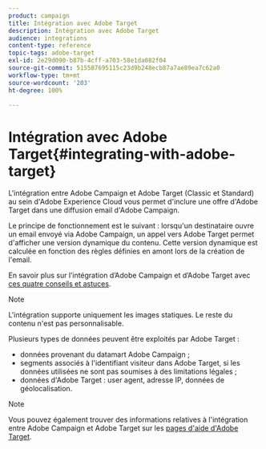 ```yaml
---
product: campaign
title: Intégration avec Adobe Target
description: Intégration avec Adobe Target
audience: integrations
content-type: reference
topic-tags: adobe-target
exl-id: 2e29d090-b87b-4cff-a703-58e1da082f04
source-git-commit: 515587695115c23d9b248ecb87a7ae89ea7c62a0
workflow-type: tm+mt
source-wordcount: '203'
ht-degree: 100%

---
```


# Intégration avec Adobe Target{#integrating-with-adobe-target}

L&#39;intégration entre Adobe Campaign et Adobe Target (Classic et Standard) au sein d&#39;Adobe Experience Cloud vous permet d&#39;inclure une offre d&#39;Adobe Target dans une diffusion email d&#39;Adobe Campaign.

Le principe de fonctionnement est le suivant : lorsqu&#39;un destinataire ouvre un email envoyé via Adobe Campaign, un appel vers Adobe Target permet d&#39;afficher une version dynamique du contenu. Cette version dynamique est calculée en fonction des règles définies en amont lors de la création de l&#39;email.

En savoir plus sur l’intégration d’Adobe Campaign et d’Adobe Target avec [ces quatre conseils et astuces](https://www.adobe.com/content/dam/www/us/en/marketing/campaign/pdfs/Adobe_Campaign_for_Target_Tips_and_Tricks.pdf).
>[!NOTE]
>
>L&#39;intégration supporte uniquement les images statiques. Le reste du contenu n&#39;est pas personnalisable.

Plusieurs types de données peuvent être exploités par Adobe Target :

* données provenant du datamart Adobe Campaign ;
* segments associés à l&#39;identifiant visiteur dans Adobe Target, si les données utilisées ne sont pas soumises à des limitations légales ;
* données d&#39;Adobe Target : user agent, adresse IP, données de géolocalisation.

>[!NOTE]
>
>Vous pouvez également trouver des informations relatives à l&#39;intégration entre Adobe Campaign et Adobe Target sur les [pages d&#39;aide d&#39;Adobe Target](https://experienceleague.adobe.com/docs/target/using/integrate/campaign-and-target.html?lang=fr).
